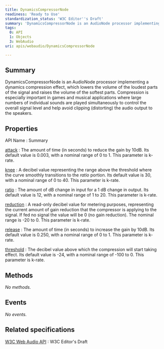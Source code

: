 ```yaml
---
title: DynamicsCompressorNode
readiness: 'Ready to Use'
standardization_status: 'W3C Editor''s Draft'
summary: 'DynamicsCompressorNode is an AudioNode processor implementing a dynamics compression effect, which lowers the volume of the loudest parts of the signal and raises the volume of the softest parts. Compression is especially important in games and musical applications where large numbers of individual sounds are played simultaneously to control the overall signal level and help avoid clipping (distorting) the audio output to the speakers.'
tags:
  0: API
  1: Objects
  3: WebAudio
uri: apis/webaudio/DynamicsCompressorNode

---
```

## Summary

DynamicsCompressorNode is an AudioNode processor implementing a dynamics compression effect, which lowers the volume of the loudest parts of the signal and raises the volume of the softest parts. Compression is especially important in games and musical applications where large numbers of individual sounds are played simultaneously to control the overall signal level and help avoid clipping (distorting) the audio output to the speakers.

## Properties

API Name
:   Summary

[attack](/apis/webaudio/DynamicsCompressorNode/attack)
:   The amount of time (in seconds) to reduce the gain by 10dB. Its default value is 0.003, with a nominal range of 0 to 1. This parameter is k-rate.

[knee](/apis/webaudio/DynamicsCompressorNode/knee)
:   A decibel value representing the range above the threshold where the curve smoothly transitions to the *ratio* portion. Its default value is 30, with a nominal range of 0 to 40. This parameter is k-rate.

[ratio](/apis/webaudio/DynamicsCompressorNode/ratio)
:   The amount of dB change in input for a 1 dB change in output. Its default value is 12, with a nominal range of 1 to 20. This parameter is k-rate.

[reduction](/apis/webaudio/DynamicsCompressorNode/reduction)
:   A read-only decibel value for metering purposes, representing the current amount of gain reduction that the compressor is applying to the signal. If fed no signal the value will be 0 (no gain reduction). The nominal range is -20 to 0. This parameter is k-rate.

[release](/apis/webaudio/DynamicsCompressorNode/release)
:   The amount of time (in seconds) to increase the gain by 10dB. Its default value is 0.250, with a nominal range of 0 to 1. This parameter is k-rate.

[threshold](/apis/webaudio/DynamicsCompressorNode/threshold)
:   The decibel value above which the compression will start taking effect. Its default value is -24, with a nominal range of -100 to 0. This parameter is k-rate.

## Methods

*No methods.*

## Events

*No events.*

## Related specifications

[W3C Web Audio API](http://webaudio.github.io/web-audio-api/)
:   W3C Editor's Draft
